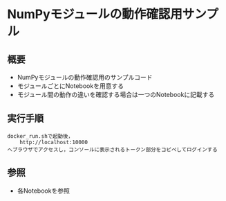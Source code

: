 # NumPyモジュールの動作確認用サンプル

## 概要

* NumPyモジュールの動作確認用のサンプルコード
* モジュールごとにNotebookを用意する
* モジュール間の動作の違いを確認する場合は一つのNotebookに記載する

## 実行手順

	docker_run.shで起動後，
		http://localhost:10000
	へブラウザでアクセスし，コンソールに表示されるトークン部分をコピペしてログインする

## 参照

* 各Notebookを参照



